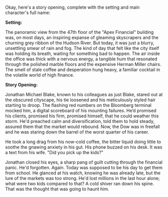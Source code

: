 Okay, here's a story opening, complete with the setting and main character's full name:

**Setting:**

The panoramic view from the 47th floor of the "Apex Financial" building was, on most days, an inspiring expanse of gleaming skyscrapers and the churning grey ribbon of the Hudson River. But today, it was just a blurry, unsettling smear of rain and fog. The kind of day that felt like the city itself was holding its breath, waiting for something bad to happen. The air inside the office was thick with a nervous energy, a tangible hum that resonated through the polished marble floors and the expensive Herman Miller chairs. The smell of stale coffee and desperation hung heavy, a familiar cocktail in the volatile world of high finance.

**Story Opening:**

Jonathan Michael Blake, known to his colleagues as just Blake, stared out at the obscured cityscape, his tie loosened and his meticulously styled hair starting to droop. The flashing red numbers on the Bloomberg terminal mocked him, a digital scoreboard of his mounting failures. He’d promised his clients, promised his firm, promised himself, that he could weather this storm. He'd preached calm and diversification, told them to hold steady, assured them that the market would rebound. Now, the Dow was in freefall and he was staring down the barrel of the worst quarter of his career.

He took a long drag from his now-cold coffee, the bitter liquid doing little to soothe the gnawing anxiety in his gut. His phone buzzed on his desk. It was a text from his wife. "Did you pick up the kids?"

Jonathan closed his eyes, a sharp pang of guilt cutting through the financial panic. He'd forgotten. Again. Today was supposed to be his day to get them from school. He glanced at his watch, knowing he was already late, but the lure of the markets was too strong. He'd lost millions in the last hour alone; what were two kids compared to that? A cold shiver ran down his spine. That was the thought that was going to haunt him.
